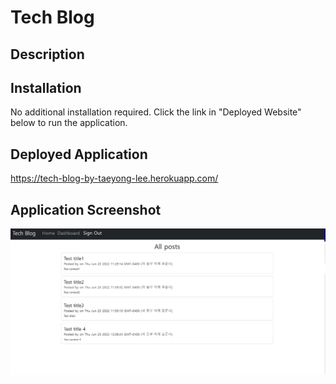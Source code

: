 # Tech Blog

## Description


## Installation
No additional installation required. Click the link in "Deployed Website" below to run the application.

## Deployed Application
https://tech-blog-by-taeyong-lee.herokuapp.com/

## Application Screenshot
![sample](https://github.com/d104601/tech_blog/blob/main/screenshot.jpg)